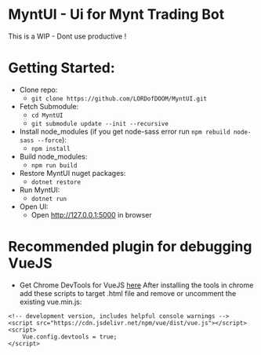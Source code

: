 # MyntUI - Ui for Mynt Trading Bot

This is a WIP - Dont use productive !

# Getting Started:
 * Clone repo:
   * `git clone https://github.com/LORDofDOOM/MyntUI.git`
 * Fetch Submodule:
   * `cd MyntUI`
   * `git submodule update --init --recursive`
 * Install node_modules (if you get node-sass error run `npm rebuild node-sass --force`):
   * `npm install`   
 * Build node_modules:
   * `npm run build`      
 * Restore MyntUI nuget packages:
   * `dotnet restore`
 * Run MyntUI:
   * `dotnet run`       
 * Open UI:
   * Open http://127.0.0.1:5000 in browser     

# Recommended plugin for debugging VueJS

- Get Chrome DevTools for VueJS [here](https://chrome.google.com/webstore/detail/vuejs-devtools/nhdogjmejiglipccpnnnanhbledajbpd)
After installing the tools in chrome add these scripts to target .html file and remove or uncomment the existing vue.min.js:
```
<!-- development version, includes helpful console warnings -->
<script src="https://cdn.jsdelivr.net/npm/vue/dist/vue.js"></script>
<script>
    Vue.config.devtools = true;
</script>
```

